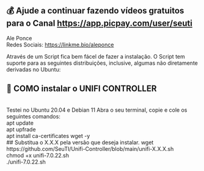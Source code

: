 ## 💰 Ajude a continuar fazendo vídeos gratuitos para o Canal https://app.picpay.com/user/seuti

Ale Ponce<br>
Redes Sociais: https://linkme.bio/aleponce<br>

Através de um Script fica bem fácel de fazer a instalação. O Script tem suporte para as seguintes distribuições, inclusive, algumas não diretamente derivadas no Ubuntu:<br>

## **📡 COMO instalar o UNIFI CONTROLLER**
<br>
Testei no Ubuntu 20.04 e Debian 11
Abra o seu terminal, copie e cole os seguintes comandos:<br>
apt update<br>
apt upfrade<br>
apt install ca-certificates wget -y<br>
## Substitua o X.X.X pela versão que deseja instalar.
wget https://github.com/SeuTI/Unifi-Controller/blob/main/unifi-X.X.X.sh<br>
chmod +x unifi-7.0.22.sh<br>
./unifi-7.0.22.sh<br>


